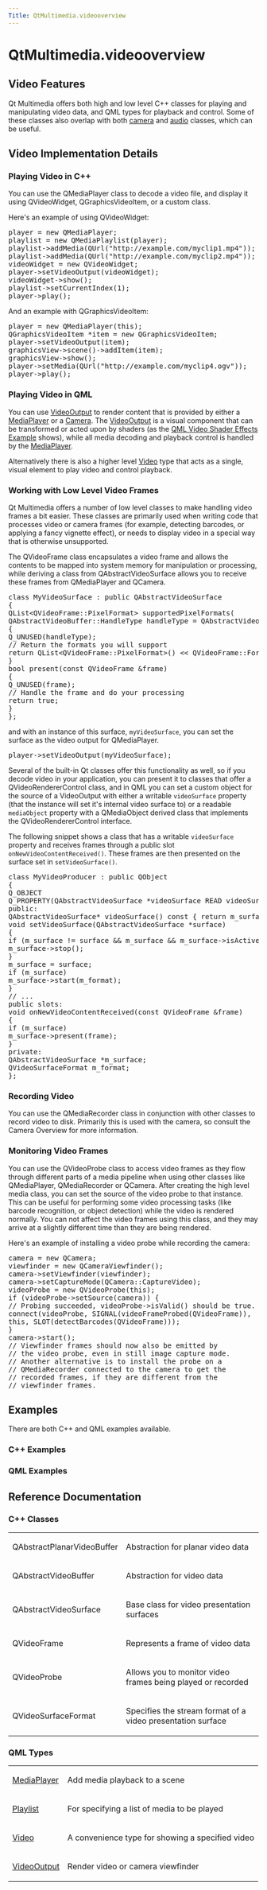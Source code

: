 ```yaml
---
Title: QtMultimedia.videooverview
---
```


# QtMultimedia.videooverview

<span class="subtitle"></span>
<!-- $$$videooverview.html-description -->
<h2 id="video-features">Video Features</h2>
<p>Qt Multimedia offers both high and low level C++ classes for playing and manipulating video data, and QML types for playback and control. Some of these classes also overlap with both <a href="QtMultimedia.cameraoverview.md">camera</a> and <a href="QtMultimedia.audiooverview.md">audio</a> classes, which can be useful.</p>
<h2 id="video-implementation-details">Video Implementation Details</h2>
<h3 >Playing Video in C++</h3>
<p>You can use the QMediaPlayer class to decode a video file, and display it using QVideoWidget, QGraphicsVideoItem, or a custom class.</p>
<p>Here's an example of using QVideoWidget:</p>
<pre class="cpp">player <span class="operator">=</span> <span class="keyword">new</span> <span class="type">QMediaPlayer</span>;
playlist <span class="operator">=</span> <span class="keyword">new</span> <span class="type">QMediaPlaylist</span>(player);
playlist<span class="operator">-</span><span class="operator">&gt;</span>addMedia(<span class="type">QUrl</span>(<span class="string">&quot;http://example.com/myclip1.mp4&quot;</span>));
playlist<span class="operator">-</span><span class="operator">&gt;</span>addMedia(<span class="type">QUrl</span>(<span class="string">&quot;http://example.com/myclip2.mp4&quot;</span>));
videoWidget <span class="operator">=</span> <span class="keyword">new</span> <span class="type">QVideoWidget</span>;
player<span class="operator">-</span><span class="operator">&gt;</span>setVideoOutput(videoWidget);
videoWidget<span class="operator">-</span><span class="operator">&gt;</span>show();
playlist<span class="operator">-</span><span class="operator">&gt;</span>setCurrentIndex(<span class="number">1</span>);
player<span class="operator">-</span><span class="operator">&gt;</span>play();</pre>
<p>And an example with QGraphicsVideoItem:</p>
<pre class="cpp">player <span class="operator">=</span> <span class="keyword">new</span> <span class="type">QMediaPlayer</span>(<span class="keyword">this</span>);
<span class="type">QGraphicsVideoItem</span> <span class="operator">*</span>item <span class="operator">=</span> <span class="keyword">new</span> <span class="type">QGraphicsVideoItem</span>;
player<span class="operator">-</span><span class="operator">&gt;</span>setVideoOutput(item);
graphicsView<span class="operator">-</span><span class="operator">&gt;</span>scene()<span class="operator">-</span><span class="operator">&gt;</span>addItem(item);
graphicsView<span class="operator">-</span><span class="operator">&gt;</span>show();
player<span class="operator">-</span><span class="operator">&gt;</span>setMedia(<span class="type">QUrl</span>(<span class="string">&quot;http://example.com/myclip4.ogv&quot;</span>));
player<span class="operator">-</span><span class="operator">&gt;</span>play();</pre>
<h3 >Playing Video in QML</h3>
<p>You can use <a href="QtMultimedia.VideoOutput.md">VideoOutput</a> to render content that is provided by either a <a href="QtMultimedia.MediaPlayer.md">MediaPlayer</a> or a <a href="QtMultimedia.qml-multimedia.md#camera">Camera</a>. The <a href="QtMultimedia.VideoOutput.md">VideoOutput</a> is a visual component that can be transformed or acted upon by shaders (as the <a href="https://developer.ubuntu.comapps/qml/sdk-15.04.4/QtMultimedia.video-qmlvideofx/">QML Video Shader Effects Example</a> shows), while all media decoding and playback control is handled by the <a href="QtMultimedia.MediaPlayer.md">MediaPlayer</a>.</p>
<p>Alternatively there is also a higher level <a href="QtMultimedia.qml-multimedia.md#video">Video</a> type that acts as a single, visual element to play video and control playback.</p>
<h3 >Working with Low Level Video Frames</h3>
<p>Qt Multimedia offers a number of low level classes to make handling video frames a bit easier. These classes are primarily used when writing code that processes video or camera frames (for example, detecting barcodes, or applying a fancy vignette effect), or needs to display video in a special way that is otherwise unsupported.</p>
<p>The QVideoFrame class encapsulates a video frame and allows the contents to be mapped into system memory for manipulation or processing, while deriving a class from QAbstractVideoSurface allows you to receive these frames from QMediaPlayer and QCamera.</p>
<pre class="cpp"><span class="keyword">class</span> MyVideoSurface : <span class="keyword">public</span> <span class="type">QAbstractVideoSurface</span>
{
<span class="type">QList</span><span class="operator">&lt;</span><span class="type">QVideoFrame</span><span class="operator">::</span>PixelFormat<span class="operator">&gt;</span> supportedPixelFormats(
<span class="type">QAbstractVideoBuffer</span><span class="operator">::</span>HandleType handleType <span class="operator">=</span> <span class="type">QAbstractVideoBuffer</span><span class="operator">::</span>NoHandle) <span class="keyword">const</span>
{
Q_UNUSED(handleType);
<span class="comment">// Return the formats you will support</span>
<span class="keyword">return</span> <span class="type">QList</span><span class="operator">&lt;</span><span class="type">QVideoFrame</span><span class="operator">::</span>PixelFormat<span class="operator">&gt;</span>() <span class="operator">&lt;</span><span class="operator">&lt;</span> <span class="type">QVideoFrame</span><span class="operator">::</span>Format_RGB565;
}
bool present(<span class="keyword">const</span> <span class="type">QVideoFrame</span> <span class="operator">&amp;</span>frame)
{
Q_UNUSED(frame);
<span class="comment">// Handle the frame and do your processing</span>
<span class="keyword">return</span> <span class="keyword">true</span>;
}
};</pre>
<p>and with an instance of this surface, <code>myVideoSurface</code>, you can set the surface as the video output for QMediaPlayer.</p>
<pre class="cpp">player<span class="operator">-</span><span class="operator">&gt;</span>setVideoOutput(myVideoSurface);</pre>
<p>Several of the built-in Qt classes offer this functionality as well, so if you decode video in your application, you can present it to classes that offer a QVideoRendererControl class, and in QML you can set a custom object for the source of a VideoOutput with either a writable <code>videoSurface</code> property (that the instance will set it's internal video surface to) or a readable <code>mediaObject</code> property with a QMediaObject derived class that implements the QVideoRendererControl interface.</p>
<p>The following snippet shows a class that has a writable <code>videoSurface</code> property and receives frames through a public slot <code>onNewVideoContentReceived()</code>. These frames are then presented on the surface set in <code>setVideoSurface()</code>.</p>
<pre class="cpp"><span class="keyword">class</span> MyVideoProducer : <span class="keyword">public</span> <span class="type">QObject</span>
{
Q_OBJECT
Q_PROPERTY(<span class="type">QAbstractVideoSurface</span> <span class="operator">*</span>videoSurface READ videoSurface WRITE setVideoSurface)
<span class="keyword">public</span>:
<span class="type">QAbstractVideoSurface</span><span class="operator">*</span> videoSurface() <span class="keyword">const</span> { <span class="keyword">return</span> m_surface; }
<span class="type">void</span> setVideoSurface(<span class="type">QAbstractVideoSurface</span> <span class="operator">*</span>surface)
{
<span class="keyword">if</span> (m_surface <span class="operator">!</span><span class="operator">=</span> surface <span class="operator">&amp;</span><span class="operator">&amp;</span> m_surface <span class="operator">&amp;</span><span class="operator">&amp;</span> m_surface<span class="operator">-</span><span class="operator">&gt;</span>isActive()) {
m_surface<span class="operator">-</span><span class="operator">&gt;</span>stop();
}
m_surface <span class="operator">=</span> surface;
<span class="keyword">if</span> (m_surface)
m_surface<span class="operator">-</span><span class="operator">&gt;</span>start(m_format);
}
<span class="comment">// ...</span>
<span class="keyword">public</span> <span class="keyword">slots</span>:
<span class="type">void</span> onNewVideoContentReceived(<span class="keyword">const</span> <span class="type">QVideoFrame</span> <span class="operator">&amp;</span>frame)
{
<span class="keyword">if</span> (m_surface)
m_surface<span class="operator">-</span><span class="operator">&gt;</span>present(frame);
}
<span class="keyword">private</span>:
<span class="type">QAbstractVideoSurface</span> <span class="operator">*</span>m_surface;
<span class="type">QVideoSurfaceFormat</span> m_format;
};</pre>
<h3 >Recording Video</h3>
<p>You can use the QMediaRecorder class in conjunction with other classes to record video to disk. Primarily this is used with the camera, so consult the Camera Overview for more information.</p>
<h3 >Monitoring Video Frames</h3>
<p>You can use the QVideoProbe class to access video frames as they flow through different parts of a media pipeline when using other classes like QMediaPlayer, QMediaRecorder or QCamera. After creating the high level media class, you can set the source of the video probe to that instance. This can be useful for performing some video processing tasks (like barcode recognition, or object detection) while the video is rendered normally. You can not affect the video frames using this class, and they may arrive at a slightly different time than they are being rendered.</p>
<p>Here's an example of installing a video probe while recording the camera:</p>
<pre class="cpp">camera <span class="operator">=</span> <span class="keyword">new</span> <span class="type">QCamera</span>;
viewfinder <span class="operator">=</span> <span class="keyword">new</span> <span class="type">QCameraViewfinder</span>();
camera<span class="operator">-</span><span class="operator">&gt;</span>setViewfinder(viewfinder);
camera<span class="operator">-</span><span class="operator">&gt;</span>setCaptureMode(<span class="type">QCamera</span><span class="operator">::</span>CaptureVideo);
videoProbe <span class="operator">=</span> <span class="keyword">new</span> <span class="type">QVideoProbe</span>(<span class="keyword">this</span>);
<span class="keyword">if</span> (videoProbe<span class="operator">-</span><span class="operator">&gt;</span>setSource(camera)) {
<span class="comment">// Probing succeeded, videoProbe-&gt;isValid() should be true.</span>
connect(videoProbe<span class="operator">,</span> SIGNAL(videoFrameProbed(<span class="type">QVideoFrame</span>))<span class="operator">,</span>
<span class="keyword">this</span><span class="operator">,</span> SLOT(detectBarcodes(<span class="type">QVideoFrame</span>)));
}
camera<span class="operator">-</span><span class="operator">&gt;</span>start();
<span class="comment">// Viewfinder frames should now also be emitted by</span>
<span class="comment">// the video probe, even in still image capture mode.</span>
<span class="comment">// Another alternative is to install the probe on a</span>
<span class="comment">// QMediaRecorder connected to the camera to get the</span>
<span class="comment">// recorded frames, if they are different from the</span>
<span class="comment">// viewfinder frames.</span></pre>
<h2 id="examples">Examples</h2>
<p>There are both C++ and QML examples available.</p>
<h3 >C++ Examples</h3>
<h3 >QML Examples</h3>
<h2 id="reference-documentation">Reference Documentation</h2>
<h3 >C++ Classes</h3>
<table class="annotated">
<tr class="odd topAlign"><td class="tblName"><p>QAbstractPlanarVideoBuffer</p></td><td class="tblDescr"><p>Abstraction for planar video data</p></td></tr>
<tr class="even topAlign"><td class="tblName"><p>QAbstractVideoBuffer</p></td><td class="tblDescr"><p>Abstraction for video data</p></td></tr>
<tr class="odd topAlign"><td class="tblName"><p>QAbstractVideoSurface</p></td><td class="tblDescr"><p>Base class for video presentation surfaces</p></td></tr>
<tr class="even topAlign"><td class="tblName"><p>QVideoFrame</p></td><td class="tblDescr"><p>Represents a frame of video data</p></td></tr>
<tr class="odd topAlign"><td class="tblName"><p>QVideoProbe</p></td><td class="tblDescr"><p>Allows you to monitor video frames being played or recorded</p></td></tr>
<tr class="even topAlign"><td class="tblName"><p>QVideoSurfaceFormat</p></td><td class="tblDescr"><p>Specifies the stream format of a video presentation surface</p></td></tr>
</table>
<h3 >QML Types</h3>
<table class="annotated">
<tr class="odd topAlign"><td class="tblName"><p><a href="QtMultimedia.MediaPlayer.md">MediaPlayer</a></p></td><td class="tblDescr"><p>Add media playback to a scene</p></td></tr>
<tr class="even topAlign"><td class="tblName"><p><a href="QtMultimedia.Playlist.md">Playlist</a></p></td><td class="tblDescr"><p>For specifying a list of media to be played</p></td></tr>
<tr class="odd topAlign"><td class="tblName"><p><a href="QtMultimedia.Video.md">Video</a></p></td><td class="tblDescr"><p>A convenience type for showing a specified video</p></td></tr>
<tr class="even topAlign"><td class="tblName"><p><a href="QtMultimedia.VideoOutput.md">VideoOutput</a></p></td><td class="tblDescr"><p>Render video or camera viewfinder</p></td></tr>
</table>
<!-- @@@videooverview.html -->
